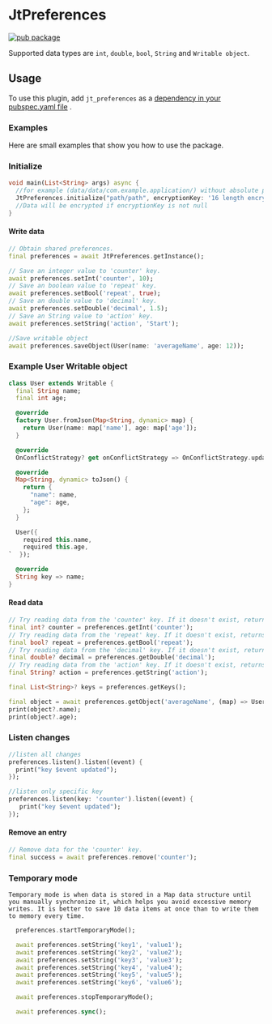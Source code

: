 # JtPreferences

[![pub package](https://img.shields.io/pub/v/shared_preferences.svg)](https://pub.dev/packages/jt_preferences)

Supported data types are `int`, `double`, `bool`, `String` and `Writable object`.

## Usage

To use this plugin, add `jt_preferences` as
a [dependency in your pubspec.yaml file](https://flutter.dev/docs/development/platform-integration/platform-channels)
.

### Examples

Here are small examples that show you how to use the package.

### Initialize

```dart
void main(List<String> args) async {
  //for example (data/data/com.example.application/) without absolute path
  JtPreferences.initialize("path/path", encryptionKey: '16 length encryption key');
  //Data will be encrypted if encryptionKey is not null
}
```


#### Write data
```dart
// Obtain shared preferences.
final preferences = await JtPreferences.getInstance();

// Save an integer value to 'counter' key.
await preferences.setInt('counter', 10);
// Save an boolean value to 'repeat' key.
await preferences.setBool('repeat', true);
// Save an double value to 'decimal' key.
await preferences.setDouble('decimal', 1.5);
// Save an String value to 'action' key.
await preferences.setString('action', 'Start');

//Save writable object
await preferences.saveObject(User(name: 'averageName', age: 12));

```
### Example User Writable object
```dart
class User extends Writable {
  final String name;
  final int age;

  @override
  factory User.fromJson(Map<String, dynamic> map) {
    return User(name: map['name'], age: map['age']);
  }

  @override
  OnConflictStrategy? get onConflictStrategy => OnConflictStrategy.update;

  @override
  Map<String, dynamic> toJson() {
    return {
      "name": name,
      "age": age,
    };
  }

  User({
    required this.name,
    required this.age,
`  });

  @override
  String key => name;
}

```



#### Read data
```dart
// Try reading data from the 'counter' key. If it doesn't exist, returns null.
final int? counter = preferences.getInt('counter');
// Try reading data from the 'repeat' key. If it doesn't exist, returns null.
final bool? repeat = preferences.getBool('repeat');
// Try reading data from the 'decimal' key. If it doesn't exist, returns null.
final double? decimal = preferences.getDouble('decimal');
// Try reading data from the 'action' key. If it doesn't exist, returns null.
final String? action = preferences.getString('action');

final List<String>? keys = preferences.getKeys();

final object = await preferences.getObject('averageName', (map) => User.fromJson(map));
print(object?.name);
print(object?.age);

```

### Listen changes
```dart
//listen all changes
preferences.listen().listen((event) {
  print("key $event updated");
});

//listen only specific key
preferences.listen(key: 'counter').listen((event) {
   print("key $event updated");
});

```


#### Remove an entry
```dart
// Remove data for the 'counter' key.
final success = await preferences.remove('counter');
```


### Temporary mode


`Temporary mode is when data is stored in a Map data structure until you manually synchronize it, which helps you avoid excessive memory writes. It is better to save 10 data items at once than to write them to memory every time.`

```dart
  preferences.startTemporaryMode();

  await preferences.setString('key1', 'value1');
  await preferences.setString('key2', 'value2');
  await preferences.setString('key3', 'value3');
  await preferences.setString('key4', 'value4');
  await preferences.setString('key5', 'value5');
  await preferences.setString('key6', 'value6');

  await preferences.stopTemporaryMode();

  await preferences.sync();
  
```